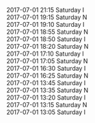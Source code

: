 2017-07-01 21:15 Saturday  I  
2017-07-01 19:15 Saturday  N  
2017-07-01 19:10 Saturday  I  
2017-07-01 18:55 Saturday  N  
2017-07-01 18:50 Saturday  I  
2017-07-01 18:20 Saturday  N  
2017-07-01 17:10 Saturday  I  
2017-07-01 17:05 Saturday  N  
2017-07-01 16:30 Saturday  I  
2017-07-01 16:25 Saturday  N  
2017-07-01 13:45 Saturday  I  
2017-07-01 13:35 Saturday  N  
2017-07-01 13:20 Saturday  I  
2017-07-01 13:15 Saturday  N  
2017-07-01 13:05 Saturday  I  
